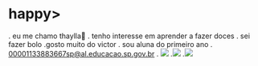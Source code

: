 # happy>
. eu me chamo thaylla🐡
. tenho interesse em aprender a fazer doces
. sei fazer bolo
.gosto muito do victor
. sou aluna do primeiro ano
. 00001133883667sp@al.educacao.sp.gov.br
. ![](https://media1.tenor.com/m/gUUIT73oHrAAAAAC/all-my-monkeys.gif)
.![](https://media1.tenor.com/m/3Q64BZhcy1sAAAAC/bongo-cat-cat-meme.gif)
.![](https://media.tenor.com/bcktyWGMi6cAAAAi/jungkook-bts.gif)
